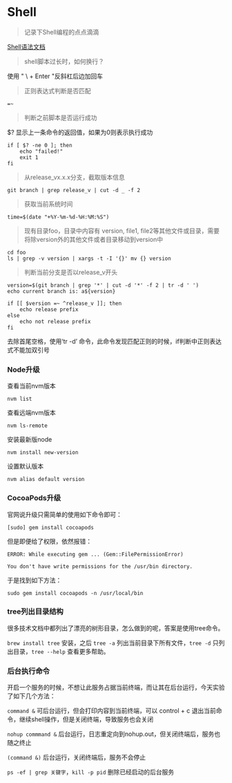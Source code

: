 # Shell

> 记录下Shell编程的点点滴滴

[Shell语法文档](https://wiki.ubuntu.org.cn/Shell%E7%BC%96%E7%A8%8B%E5%9F%BA%E7%A1%80#if_.E8.AF.AD.E5.8F.A5)

> shell脚本过长时，如何换行？

使用 " \ + Enter "反斜杠后边加回车

> 正则表达式判断是否匹配

```
=~
```

> 判断之前脚本是否运行成功

$? 显示上一条命令的返回值，如果为0则表示执行成功

```
if [ $? -ne 0 ]; then
    echo "failed!"
    exit 1
fi
```

> 从release_vx.x.x分支，截取版本信息

```
git branch | grep release_v | cut -d _ -f 2
```

> 获取当前系统时间

```
time=$(date "+%Y-%m-%d-%H:%M:%S")
```

> 现有目录foo，目录中内容有 version, file1, file2等其他文件或目录，需要将除version外的其他文件或者目录移动到version中

```
cd foo
ls | grep -v version | xargs -t -I '{}' mv {} version
```

> 判断当前分支是否以release_v开头

```shell
version=$(git branch | grep '*' | cut -d '*' -f 2 | tr -d ' ')
echo current branch is: a${version}

if [[ $version =~ ^release_v ]]; then
    echo release prefix
else 
    echo not release prefix
fi
```

去除首尾空格，使用‘tr -d’ 命令，此命令发现匹配正则的时候，if判断中正则表达式不能加双引号

### Node升级

查看当前nvm版本

```
nvm list
```

查看远端nvm版本

```
nvm ls-remote
```

安装最新版node

```
nvm install new-version
```

设置默认版本

```
nvm alias default version
```

### CocoaPods升级

官网说升级只需简单的使用如下命令即可：

```
[sudo] gem install cocoapods
```

但是即便给了权限，依然报错：

```
ERROR: While executing gem ... (Gem::FilePermissionError)

You don't have write permissions for the /usr/bin directory.
```

于是找到如下方法：

```
sudo gem install cocoapods -n /usr/local/bin
```

### tree列出目录结构

很多技术文档中都列出了漂亮的树形目录，怎么做到的呢，答案是使用tree命令。

`brew install tree` 安装，之后 `tree -a` 列出当前目录下所有文件，`tree -d` 只列出目录，`tree --help` 查看更多帮助。

### 后台执行命令

开启一个服务的时候，不想让此服务占据当前终端，而让其在后台运行，今天实验了如下几个方法：

`command &` 可后台运行，但会打印内容到当前终端，可以 control + c 退出当前命令，继续shell操作，但是关闭终端，导致服务也会关闭

`nohup commmand &` 后台运行，日志重定向到nohup.out，但关闭终端后，服务也随之终止

`(command &)` 后台运行，关闭终端后，服务不会停止

`ps -ef | grep 关键字`，`kill -p pid` 删除已经启动的后台服务